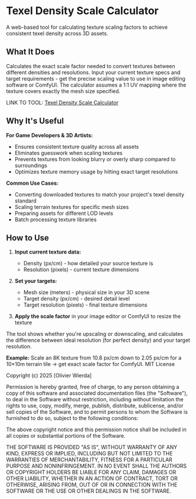 # Texel Density Scale Calculator

A web-based tool for calculating texture scaling factors to achieve consistent texel density across 3D assets.


## What It Does

Calculates the exact scale factor needed to convert textures between different densities and resolutions. Input your current texture specs and target requirements - get the precise scaling value to use in image editing software or ComfyUI.
The calculator assumes a 1:1 UV mapping where the texture covers exactly the mesh size specified. 

LINK TO TOOL: [Texel Density Scale Calculator](https://olivierwierda.github.io/Texel-Density-Scaling-Calculator/)

## Why It's Useful

**For Game Developers & 3D Artists:**
- Ensures consistent texture quality across all assets
- Eliminates guesswork when scaling textures
- Prevents textures from looking blurry or overly sharp compared to surroundings
- Optimizes texture memory usage by hitting exact target resolutions

**Common Use Cases:**
- Converting downloaded textures to match your project's texel density standard
- Scaling terrain textures for specific mesh sizes
- Preparing assets for different LOD levels
- Batch processing texture libraries

## How to Use

1. **Input current texture data:**
   - Density (px/cm) - how detailed your source texture is
   - Resolution (pixels) - current texture dimensions

2. **Set your targets:**
   - Mesh size (meters) - physical size in your 3D scene
   - Target density (px/cm) - desired detail level
   - Target resolution (pixels) - final texture dimensions

3. **Apply the scale factor** in your image editor or ComfyUI to resize the texture

The tool shows whether you're upscaling or downscaling, and calculates the difference between ideal resolution (for perfect density) and your target resolution.

**Example:** Scale an 8K texture from 10.8 px/cm down to 2.05 px/cm for a 10×10m terrain tile → get exact scale factor for ComfyUI.
MIT License

Copyright (c) 2025 [Olivier Wierda]

Permission is hereby granted, free of charge, to any person obtaining a copy
of this software and associated documentation files (the "Software"), to deal
in the Software without restriction, including without limitation the rights
to use, copy, modify, merge, publish, distribute, sublicense, and/or sell
copies of the Software, and to permit persons to whom the Software is
furnished to do so, subject to the following conditions:

The above copyright notice and this permission notice shall be included in all
copies or substantial portions of the Software.

THE SOFTWARE IS PROVIDED "AS IS", WITHOUT WARRANTY OF ANY KIND, EXPRESS OR
IMPLIED, INCLUDING BUT NOT LIMITED TO THE WARRANTIES OF MERCHANTABILITY,
FITNESS FOR A PARTICULAR PURPOSE AND NONINFRINGEMENT. IN NO EVENT SHALL THE
AUTHORS OR COPYRIGHT HOLDERS BE LIABLE FOR ANY CLAIM, DAMAGES OR OTHER
LIABILITY, WHETHER IN AN ACTION OF CONTRACT, TORT OR OTHERWISE, ARISING FROM,
OUT OF OR IN CONNECTION WITH THE SOFTWARE OR THE USE OR OTHER DEALINGS IN THE
SOFTWARE.
